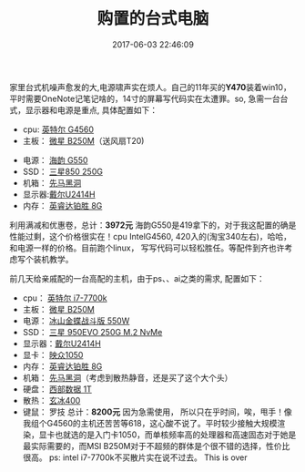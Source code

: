 ﻿---
title: 购置的台式电脑
date: 2017-06-03 22:46:09
tags:
- 台式机
- 装机
- G4560
- 海韵G550
---

家里台式机噪声愈发的大,电源啸声实在烦人。自己的11年买的**Y470**装着win10， 平时需要OneNote记笔记啥的，14寸的屏幕写代码实在太遭罪。so, 急需一台台式，显示器和电源是重点, 具体配置如下：

 - cpu:   [英特尔 G4560][1]
 - 主板： [微星 B250M][2]（送风扇T20)
<!--more-->
 - 电源： [海韵 G550][3]
 - SSD：  [三星850 250G][4]
 - 机箱： [先马黑洞][5]
 - 显示器:[戴尔U2414H][6]
 - 内存： [英睿达铂胜 8G][7]

利用满减和优惠卷，总计：**3972元**
海韵G550是419拿下的，对于我这配置的确是性能过剩，这个价格很实在！cpu IntelG4560, 420入的(淘宝340左右)，哈哈，和电源一样的价格。目前跑个linux， 写写代码可以轻松胜任。等配件到齐也许考虑写个装机教学。

前几天给亲戚配的一台高配的主机，由于ps、、ai之类的需求, 配置如下：
 
 - cpu：   [英特尔 i7-7700k][8]
 - 主板：  [微星 B250M][9]
 - 电源：  [冰山金蝶战斗版 550W][10]
 - SSD：   [三星 950EVO 250G M.2 NvMe][11]
 - 显示器：[戴尔U2414H][12]
 - 显卡：  [映众1050][13]
 - 内存：  [英睿达铂胜 8G][14]
 - 机箱：  [先马黑洞][15]（考虑到散热静音，还是买了这个大个头）
 - 硬盘：  [西部数据 1T][16]
 - 散热：  [玄冰400][17]
 - 键鼠：  罗技
总计：**8200元**
因为急需使用， 所以只在乎时间，唉，甩手！像我组个G4560的主机还苦苦等618，这心酸不说了。平时较少接触大规模渲染，显卡也就选的是入门卡1050，而单核频率高的处理器和高速固态对于她是最实际需要的，而MSI B250M对于不超频的群体是个很不错的选择，性价比很高。
ps: intel i7-7700k不买散片实在说不过去。
This is over
 


  [1]: https://item.jd.com/4167802.html
  [2]: https://item.jd.com/3775065.html
  [3]: https://item.jd.com/943032.html
  [4]: https://item.jd.com/1279827.html
  [5]: https://item.jd.com/1842778.html
  [6]: https://item.jd.com/1003062.html
  [7]: https://item.jd.com/2442923.html
  [8]: https://item.jd.com/4132882.html
  [9]: https://item.jd.com/3775065.html
  [10]: https://item.jd.com/886416.html
  [11]: https://item.jd.com/3739097.html
  [12]: https://item.jd.com/1003062.html
  [13]: https://item.jd.com/3910928.html
  [14]: https://item.jd.com/2442923.html
  [15]: https://item.jd.com/1842778.html
  [16]: https://item.jd.com/675971.html
  [17]: https://item.jd.com/1079730.html

